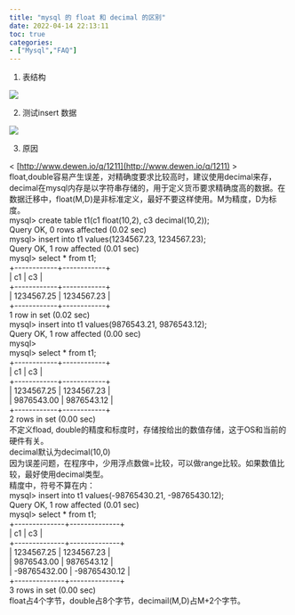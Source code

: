 ```yaml
---
title: "mysql 的 float 和 decimal 的区别"
date: 2022-04-14 22:13:11
toc: true
categories:
- ["Mysql","FAQ"]
---
```


1. 表结构

![](https://file.wulicode.com/yuque/202208/24/23/1234LX46XhYm.png?x-oss-process=image/resize,h_114)

2. 测试insert 数据

![](https://file.wulicode.com/yuque/202208/24/23/1234SSBb0qUG.png?x-oss-process=image/resize,h_354)

3. 原因

< [http://www.dewen.io/q/1211](http://www.dewen.io/q/1211) ><br />float,double容易产生误差，对精确度要求比较高时，建议使用decimal来存，decimal在mysql内存是以字符串存储的，用于定义货币要求精确度高的数据。在数据迁移中，float(M,D)是非标准定义，最好不要这样使用。M为精度，D为标度。<br />mysql> create table t1(c1 float(10,2), c3 decimal(10,2));  <br />Query OK, 0 rows affected (0.02 sec)<br />mysql> insert into t1 values(1234567.23, 1234567.23);<br />Query OK, 1 row affected (0.01 sec)<br />mysql> select * from t1;<br />+------------+------------+<br />| c1 | c3 |<br />+------------+------------+<br />| 1234567.25 | 1234567.23 |  <br />+------------+------------+<br />1 row in set (0.02 sec)<br />mysql> insert into t1 values(9876543.21, 9876543.12);<br />Query OK, 1 row affected (0.00 sec)<br />mysql>  <br />mysql> select * from t1;<br />+------------+------------+<br />| c1 | c3 |<br />+------------+------------+<br />| 1234567.25 | 1234567.23 |  <br />| 9876543.00 | 9876543.12 |  <br />+------------+------------+<br />2 rows in set (0.00 sec)<br />不定义fload, double的精度和标度时，存储按给出的数值存储，这于OS和当前的硬件有关。<br />decimal默认为decimal(10,0)<br />因为误差问题，在程序中，少用浮点数做=比较，可以做range比较。如果数值比较，最好使用decimal类型。<br />精度中，符号不算在内：<br />mysql> insert into t1 values(-98765430.21, -98765430.12);<br />Query OK, 1 row affected (0.01 sec)<br />mysql> select * from t1;<br />+--------------+--------------+<br />| c1 | c3 |<br />+--------------+--------------+<br />| 1234567.25 | 1234567.23 |  <br />| 9876543.00 | 9876543.12 |  <br />| -98765432.00 | -98765430.12 |  <br />+--------------+--------------+<br />3 rows in set (0.00 sec)<br />float占4个字节，double占8个字节，decimail(M,D)占M+2个字节。

